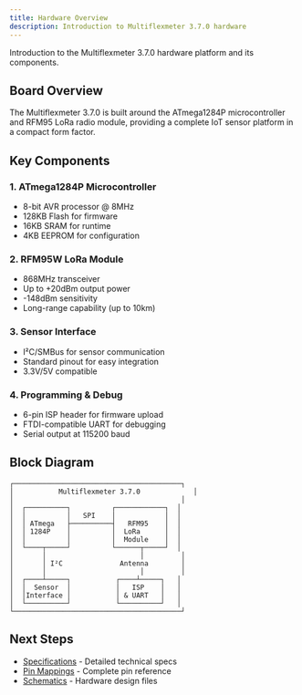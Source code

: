 ```yaml
---
title: Hardware Overview
description: Introduction to Multiflexmeter 3.7.0 hardware
---
```


Introduction to the Multiflexmeter 3.7.0 hardware platform and its components.

## Board Overview

The Multiflexmeter 3.7.0 is built around the ATmega1284P microcontroller and RFM95 LoRa radio module, providing a complete IoT sensor platform in a compact form factor.

## Key Components

### 1. ATmega1284P Microcontroller
- 8-bit AVR processor @ 8MHz
- 128KB Flash for firmware
- 16KB SRAM for runtime
- 4KB EEPROM for configuration

### 2. RFM95W LoRa Module
- 868MHz transceiver
- Up to +20dBm output power
- -148dBm sensitivity
- Long-range capability (up to 10km)

### 3. Sensor Interface
- I²C/SMBus for sensor communication
- Standard pinout for easy integration
- 3.3V/5V compatible

### 4. Programming & Debug
- 6-pin ISP header for firmware upload
- FTDI-compatible UART for debugging
- Serial output at 115200 baud

## Block Diagram

```
┌─────────────────────────────────────────┐
│           Multiflexmeter 3.7.0             │
│                                         │
│  ┌──────────┐          ┌────────────┐  │
│  │          │   SPI    │            │  │
│  │ ATmega   ├──────────┤   RFM95    │  │
│  │ 1284P    │          │  LoRa      │  │
│  │          │          │  Module    │  │
│  └────┬─────┘          └──────┬─────┘  │
│       │                       │         │
│       │ I²C              Antenna        │
│       │                       │         │
│  ┌────┴─────┐           ┌────┴─────┐   │
│  │  Sensor  │           │   ISP    │   │
│  │Interface │           │ & UART   │   │
│  └──────────┘           └──────────┘   │
└─────────────────────────────────────────┘
```

## Next Steps

- [Specifications](/hardware/specifications/) - Detailed technical specs
- [Pin Mappings](/hardware/pinout/) - Complete pin reference
- [Schematics](/hardware/schematics/) - Hardware design files
